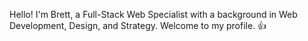 Hello! I'm Brett, a Full-Stack Web Specialist with a background in Web Development, Design, and Strategy. Welcome to my profile. 👍
